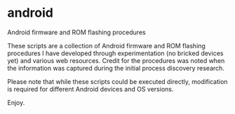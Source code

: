 # android
Android firmware and ROM flashing procedures

These scripts are a collection of Android firmware and ROM flashing procedures I have developed through experimentation (no bricked devices yet) and various web resources.  Credit for the procedures was noted when the information was captured during the initial process discovery research.

Please note that while these scripts could be executed directly, modification is required for different Android devices and OS versions.

Enjoy.
